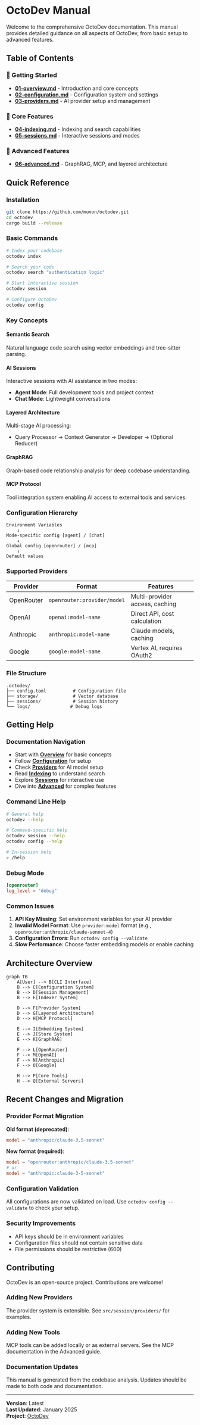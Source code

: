 # OctoDev Manual

Welcome to the comprehensive OctoDev documentation. This manual provides detailed guidance on all aspects of OctoDev, from basic setup to advanced features.

## Table of Contents

### 📖 Getting Started
- **[01-overview.md](./01-overview.md)** - Introduction and core concepts
- **[02-configuration.md](./02-configuration.md)** - Configuration system and settings
- **[03-providers.md](./03-providers.md)** - AI provider setup and management

### 🔧 Core Features  
- **[04-indexing.md](./04-indexing.md)** - Indexing and search capabilities
- **[05-sessions.md](./05-sessions.md)** - Interactive sessions and modes

### 🚀 Advanced Features
- **[06-advanced.md](./06-advanced.md)** - GraphRAG, MCP, and layered architecture

## Quick Reference

### Installation
```bash
git clone https://github.com/muvon/octodev.git
cd octodev
cargo build --release
```

### Basic Commands
```bash
# Index your codebase
octodev index

# Search your code
octodev search "authentication logic"

# Start interactive session
octodev session

# Configure OctoDev
octodev config
```

### Key Concepts

#### **Semantic Search**
Natural language code search using vector embeddings and tree-sitter parsing.

#### **AI Sessions**
Interactive sessions with AI assistance in two modes:
- **Agent Mode**: Full development tools and project context
- **Chat Mode**: Lightweight conversations

#### **Layered Architecture**
Multi-stage AI processing:
- Query Processor → Context Generator → Developer → (Optional Reducer)

#### **GraphRAG**
Graph-based code relationship analysis for deep codebase understanding.

#### **MCP Protocol**
Tool integration system enabling AI access to external tools and services.

### Configuration Hierarchy

```
Environment Variables
    ↓
Mode-specific config [agent] / [chat]
    ↓
Global config [openrouter] / [mcp]
    ↓
Default values
```

### Supported Providers

| Provider | Format | Features |
|----------|--------|----------|
| OpenRouter | `openrouter:provider/model` | Multi-provider access, caching |
| OpenAI | `openai:model-name` | Direct API, cost calculation |
| Anthropic | `anthropic:model-name` | Claude models, caching |
| Google | `google:model-name` | Vertex AI, requires OAuth2 |

### File Structure

```
.octodev/
├── config.toml          # Configuration file
├── storage/             # Vector database
├── sessions/            # Session history
└── logs/               # Debug logs
```

## Getting Help

### Documentation Navigation
- Start with **[Overview](./01-overview.md)** for basic concepts
- Follow **[Configuration](./02-configuration.md)** for setup
- Check **[Providers](./03-providers.md)** for AI model setup
- Read **[Indexing](./04-indexing.md)** to understand search
- Explore **[Sessions](./05-sessions.md)** for interactive use
- Dive into **[Advanced](./06-advanced.md)** for complex features

### Command Line Help
```bash
# General help
octodev --help

# Command-specific help
octodev session --help
octodev config --help

# In-session help
> /help
```

### Debug Mode
```toml
[openrouter]
log_level = "debug"
```

### Common Issues
1. **API Key Missing**: Set environment variables for your AI provider
2. **Invalid Model Format**: Use `provider:model` format (e.g., `openrouter:anthropic/claude-sonnet-4`)
3. **Configuration Errors**: Run `octodev config --validate`
4. **Slow Performance**: Choose faster embedding models or enable caching

## Architecture Overview

```mermaid
graph TB
    A[User] --> B[CLI Interface]
    B --> C[Configuration System]
    B --> D[Session Management]
    B --> E[Indexer System]
    
    D --> F[Provider System]
    D --> G[Layered Architecture]
    D --> H[MCP Protocol]
    
    E --> I[Embedding System]
    E --> J[Store System]
    E --> K[GraphRAG]
    
    F --> L[OpenRouter]
    F --> M[OpenAI]
    F --> N[Anthropic]
    F --> O[Google]
    
    H --> P[Core Tools]
    H --> Q[External Servers]
```

## Recent Changes and Migration

### Provider Format Migration
**Old format (deprecated)**:
```toml
model = "anthropic/claude-3.5-sonnet"
```

**New format (required)**:
```toml
model = "openrouter:anthropic/claude-3.5-sonnet"
# or
model = "anthropic:claude-3-5-sonnet"
```

### Configuration Validation
All configurations are now validated on load. Use `octodev config --validate` to check your setup.

### Security Improvements
- API keys should be in environment variables
- Configuration files should not contain sensitive data
- File permissions should be restrictive (600)

## Contributing

OctoDev is an open-source project. Contributions are welcome!

### Adding New Providers
The provider system is extensible. See `src/session/providers/` for examples.

### Adding New Tools
MCP tools can be added locally or as external servers. See the MCP documentation in the Advanced guide.

### Documentation Updates
This manual is generated from the codebase analysis. Updates should be made to both code and documentation.

---

**Version**: Latest  
**Last Updated**: January 2025  
**Project**: [OctoDev](https://github.com/muvon/octodev)